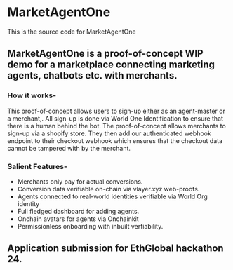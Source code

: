 # MarketAgentOne
This is the source code for MarketAgentOne

## MarketAgentOne is a proof-of-concept WIP demo for a marketplace connecting marketing agents, chatbots etc. with merchants.


### How it works- 

This proof-of-concept allows users to sign-up either as an agent-master or a merchant,.
All sign-up is done via World One Identification to ensure that there is a human behind the bot.
The proof-of-concept allows merchants to sign-up via a shopify store.
They then add our authenticated webhook endpoint to their checkout webhook which ensures that the checkout data cannot be tampered with by the merchant.



### Salient Features-
- Merchants only pay for actual conversions.
- Conversion data verifiable on-chain via vlayer.xyz web-proofs.
- Agents connected to real-world identities verifiable via World Org identity
- Full fledged dashboard for adding agents.
- Onchain avatars for agents via Onchainkit
- Permissionless onboarding with inbuilt verfiability.


## Application submission for EthGlobal hackathon 24.
